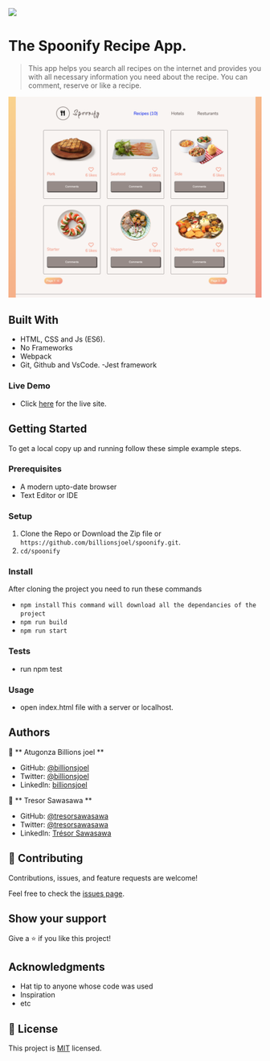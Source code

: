 ![](https://img.shields.io/badge/Microverse-blueviolet)

# The Spoonify Recipe App.

> This app helps you search all recipes on the internet and provides you with all necessary information you need about the recipe. You can comment, reserve or like a recipe.

![screenshot](./src/modules/assets/images/app-screenshot.png)

## Built With

- HTML, CSS and Js (ES6).
- No Frameworks
- Webpack
- Git, Github and VsCode.
-Jest framework

### Live Demo
 - Click [here]() for the live site.

## Getting Started

To get a local copy up and running follow these simple example steps.

### Prerequisites
- A modern upto-date browser
- Text Editor or IDE

### Setup
 1. Clone the Repo or Download the Zip file or ``` https://github.com/billionsjoel/spoonify.git ```.
 2. ``` cd/spoonify ```

### Install
 After cloning the project you need to run these commands
 - `` npm install `` `` This command will download all the dependancies of the project ``
 - `` npm run build ``
 - `` npm run start ``

### Tests
- run npm test


### Usage
- open index.html file with a server or localhost.

## Authors

👤 ** Atugonza Billions joel **

- GitHub: [@billionsjoel](https://github.com/billionsjoel)
- Twitter: [@billionsjoel](https://twitter.com/BillionsJoel)
- LinkedIn: [billionsjoel](https://www.linkedin.com/in/billionsjoel/)

👤 ** Tresor Sawasawa **

- GitHub: [@tresorsawasawa](https://github.com/tresorsawasawa)
- Twitter: [@tresorsawasawa](https://twitter.com/TresorSawasawa)
- LinkedIn: [Trésor Sawasawa](https://www.linkedin.com/in/tr%C3%A9sor-sawasawa-43745320b/)


## 🤝 Contributing

Contributions, issues, and feature requests are welcome!

Feel free to check the [issues page](../../issues/).

## Show your support

Give a ⭐️ if you like this project!

## Acknowledgments

- Hat tip to anyone whose code was used
- Inspiration
- etc

## 📝 License

This project is [MIT](./MIT.md) licensed.
